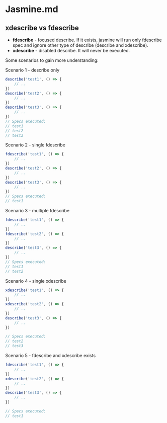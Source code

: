 # Jasmine.md

## xdescribe vs fdescribe

- **fdescribe** - focused describe. If it exists, jasmine will run only fdescribe spec and ignore other type of describe (describe and xdescribe).
- **xdescribe** - disabled describe. It will never be executed.

Some scenarios to gain more understanding:

Scenario 1 - describe only

```js
describe('test1', () => { 
    // .. 
})
describe('test2', () => { 
    // .. 
})
describe('test3', () => { 
    // .. 
})
// Specs executed:
// test1
// test2
// test3
```

Scenario 2 - single fdescribe

```js
fdescribe('test1', () => { 
    // .. 
})
describe('test2', () => { 
    // .. 
})
describe('test3', () => { 
    // .. 
})
// Specs executed:
// test1
```

Scenario 3 - multiple fdescribe

```js
fdescribe('test1', () => { 
    // .. 
})
fdescribe('test2', () => { 
    // .. 
})
describe('test3', () => { 
    // .. 
})
// Specs executed:
// test1
// test2
```

Scenario 4 - single xdescribe

```js
xdescribe('test1', () => { 
    // .. 
})
xdescribe('test2', () => { 
    // .. 
})
describe('test3', () => { 
    // .. 
})

// Specs executed:
// test2
// test3
```

Scenario 5 - fdescribe and xdescribe exists

```js
fdescribe('test1', () => { 
    // .. 
})
xdescribe('test2', () => { 
    // .. 
})
describe('test3', () => { 
    // .. 
})

// Specs executed:
// test1
```